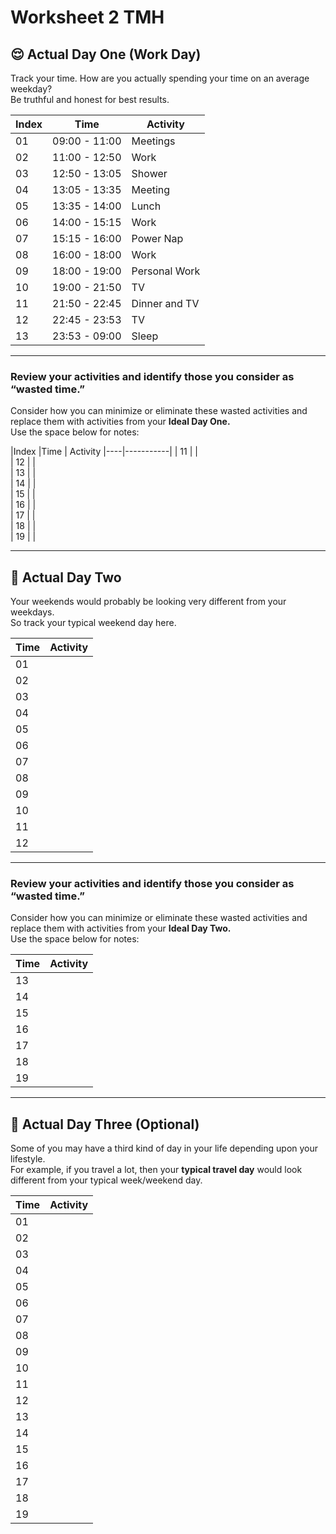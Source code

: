 # Worksheet 2 TMH

## 😌 Actual Day One (Work Day)

Track your time. How are you actually spending your time on an average weekday?  
Be truthful and honest for best results.  

|Index |Time | Activity |  
|----|-----------|--------|  
| 01 | 09:00 - 11:00 | Meetings  
| 02 | 11:00 - 12:50 | Work  
| 03 | 12:50 - 13:05 | Shower  
| 04 | 13:05 - 13:35 | Meeting 
| 05 | 13:35 - 14:00 | Lunch 
| 06 | 14:00 - 15:15 | Work  
| 07 | 15:15 - 16:00 | Power Nap 
| 08 | 16:00 - 18:00 | Work  
| 09 | 18:00 - 19:00 | Personal Work  
| 10 | 19:00 - 21:50 | TV  
| 11 | 21:50 - 22:45 | Dinner and TV
| 12 | 22:45 - 23:53 | TV
| 13 | 23:53 - 09:00 | Sleep

---

### Review your activities and identify those you consider as “wasted time.”  
Consider how you can minimize or eliminate these wasted activities and replace them with activities from your **Ideal Day One.**  
Use the space below for notes:  

|Index |Time | Activity
|----|-----------|
| 11 | |  
| 12 | |  
| 13 | |  
| 14 | |  
| 15 | |  
| 16 | |  
| 17 | |  
| 18 | |  
| 19 | |  

---

## 🤨 Actual Day Two

Your weekends would probably be looking very different from your weekdays.  
So track your typical weekend day here.  

|Time | Activity  
|----|-----------|  
| 01 | |  
| 02 | |  
| 03 | |  
| 04 | |  
| 05 | |  
| 06 | |  
| 07 | |  
| 08 | |  
| 09 | |  
| 10 | |  
| 11 | |  
| 12 | |  

---

### Review your activities and identify those you consider as “wasted time.”  
Consider how you can minimize or eliminate these wasted activities and replace them with activities from your **Ideal Day Two.**  
Use the space below for notes:  

|Time | Activity  
|----|-----------|
| 13 | |  
| 14 | |  
| 15 | |  
| 16 | |  
| 17 | |  
| 18 | |  
| 19 | |  

---

## 🫢 Actual Day Three (Optional)

Some of you may have a third kind of day in your life depending upon your lifestyle.  
For example, if you travel a lot, then your **typical travel day** would look different from your typical week/weekend day.  

|Time | Activity  
|----|-----------|  
| 01 | |  
| 02 | |  
| 03 | |  
| 04 | |  
| 05 | |  
| 06 | |  
| 07 | |  
| 08 | |  
| 09 | |  
| 10 | |  
| 11 | |  
| 12 | |  
| 13 | |  
| 14 | |  
| 15 | |  
| 16 | |  
| 17 | |  
| 18 | |  
| 19 | |  
